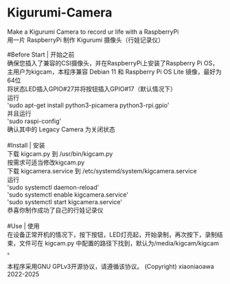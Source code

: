# Kigurumi-Camera <br>
Make a Kigurumi Camera to record ur life with a RaspberryPi <br>
用一片 RaspberryPi 制作 Kigurumi 摄像头（行娃记录仪） <br>
 
#Before Start | 开始之前 <br>
确保您插入了兼容的CSI摄像头，并在RaspberryPi上安装了Raspberry Pi OS，主用户为kigcam，本程序兼容 Debian 11 和 Raspberry Pi OS Lite 镜像，最好为64位 <br>
将状态LED插入GPIO#27并将按钮插入GPIO#17（默认情况下） <br>
运行 <br>
'sudo apt-get install python3-picamera python3-rpi.gpio' <br>
并且运行 <br>
'sudo raspi-config' <br>
确认其中的 Legacy Camera 为关闭状态 <br>
<br>
#Install | 安装 <br>
下载 kigcam.py 到 /usr/bin/kigcam.py <br>
按需求可适当修改kigcam.py <br>
下载 kigcamera.service 到 /etc/systemd/system/kigcamera.service <br>
运行 <br>
'sudo systemctl daemon-reload' <br>
'sudo systemctl enable kigcamera.service' <br>
'sudo systemctl start kigcamera.service' <br>
恭喜你制作成功了自己的行娃记录仪 <br>
 <br>
#Use | 使用 <br>
在设备正常开机的情况下，按下按钮，LED灯亮起，开始录制，再次按下，录制结束，文件可在 kigcam.py 中配置的路径下找到，默认为/media/kigcam/kigcam 。 <br>


本程序采用GNU GPLv3开源协议，请遵循该协议。
(Copyright) xiaoniaoawa 2022-2025
